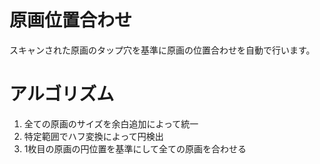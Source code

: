 # 原画位置合わせ

スキャンされた原画のタップ穴を基準に原画の位置合わせを自動で行います。

# アルゴリズム
1. 全ての原画のサイズを余白追加によって統一
2. 特定範囲でハフ変換によって円検出
3. 1枚目の原画の円位置を基準にして全ての原画を合わせる


